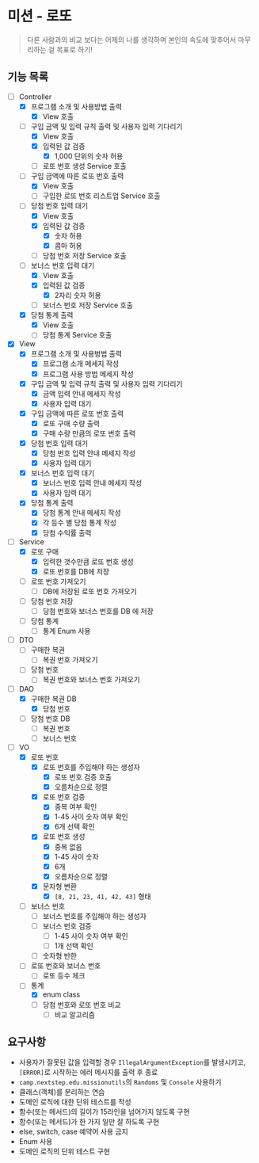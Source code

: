 # 미션 - 로또
> 다른 사람과의 비교 보다는 어제의 나를 생각하며 본인의 속도에 맞추어서 마무리하는 걸 목표로 하기!
## 기능 목록
- [ ] Controller
  - [x] 프로그램 소개 및 사용방법 출력
    - [x] View 호출
  - [ ] 구입 금액 및 입력 규칙 출력 및 사용자 입력 기다리기
    - [x] View 호출
    - [x] 입력된 값 검증
      - [x] 1,000 단위의 숫자 허용
    - [ ] 로또 번호 생성 Service 호출
  - [ ] 구입 금액에 따른 로또 번호 출력
    - [x] View 호출
    - [ ] 구입한 로또 번호 리스트업 Service 호출
  - [ ] 당첨 번호 입력 대기
    - [x] View 호출
    - [x] 입력된 값 검증
      - [x] 숫자 허용
      - [x] 콤마 허용
    - [ ] 당첨 번호 저장 Service 호출
  - [ ] 보너스 번호 입력 대기
    - [x] View 호출
    - [x] 입력된 값 검증
      - [x] 2자리 숫자 허용
    - [ ] 보너스 번호 저장 Service 호출
  - [x] 당첨 통계 출력
    - [x] View 호출
    - [ ] 당첨 통계 Service 호출
- [x] View
  - [x] 프로그램 소개 및 사용벙법 출력
    - [x] 프로그램 소개 메세지 작성
    - [x] 프로그램 사용 방법 메세지 작성
  - [x] 구입 금액 및 입력 규칙 출력 및 사용자 입력 기다리기
    - [x] 금액 입력 안내 메세지 작성
    - [x] 사용자 입력 대기
  - [x] 구입 금액에 따른 로또 번호 출력
    - [x] 로또 구매 수량 출력
    - [x] 구매 수량 만큼의 로또 번호 출력
  - [x] 당첨 번호 입력 대기
    - [x] 당첨 번호 입력 안내 메세지 작성
    - [x] 사용자 입력 대기
  - [x] 보너스 번호 입력 대기
    - [x] 보너스 번호 입력 안내 메세지 작성
    - [x] 사용자 입력 대기
  - [x] 당첨 통계 출력
    - [x] 당첨 통계 안내 메세지 작성
    - [x] 각 등수 별 당첨 통계 작성
    - [x] 당첨 수익률 출력
- [ ] Service
  - [x] 로또 구매
    - [x] 입력한 갯수만큼 로또 번호 생성
    - [x] 로또 번호를 DB에 저장
  - [ ] 로또 번호 가져오기
    - [ ] DB에 저장된 로또 번호 가져오기
  - [ ] 당첨 번호 저장
    - [ ] 당첨 번호와 보너스 번호를 DB 에 저장
  - [ ] 당첨 통계
    - [ ] 통계 Enum 사용 
- [ ] DTO
  - [ ] 구매한 복권
    - [ ] 복권 번호 가져오기
  - [ ] 당첨 번호
    - [ ] 복권 번호와 보너스 번호 가져오기
- [ ] DAO
  - [x] 구매한 복권 DB
    - [x] 당첨 번호
  - [ ] 당첨 번호 DB
    - [ ] 복권 번호
    - [ ] 보너스 번호
- [ ] VO
  - [x] 로또 번호
    - [x] 로또 번호를 주입해야 하는 생성자
      - [x] 로또 번호 검증 호출
      - [x] 오름차순으로 정렬
    - [x] 로또 번호 검증
      - [x] 중복 여부 확인
      - [x] 1-45 사이 숫자 여부 확인
      - [x] 6개 선택 확인
    - [x] 로또 번호 생성
      - [x] 중복 없음
      - [x] 1-45 사이 숫자
      - [x] 6개
      - [x] 오름차순으로 정렬
    - [x] 문자형 변환
      - [x] `[8, 21, 23, 41, 42, 43]` 형태
  - [ ] 보너스 번호
    - [ ] 보너스 번호를 주입해야 하는 생성자
    - [ ] 보너스 번호 검증
      - [ ] 1-45 사이 숫자 여부 확인
      - [ ] 1개 선택 확인
    - [ ] 숫자형 반한
  - [ ] 로또 번호와 보너스 번호
    - [ ] 로또 등수 체크
  - [ ] 통계
    - [x] enum class
    - [ ] 당첨 번호와 로또 번호 비교
      - [ ] 비교 알고리즘

## 요구사항
- 사용자가 잘못된 값을 입력할 경우 `IllegalArgumentException`를 발생시키고, `[ERROR]`로 시작하는 에러 메시지를 출력 후 종료
- `camp.nextstep.edu.missionutils`의 `Randoms` 및 `Console` 사용하기
- 클래스(객체)를 분리하는 연습
- 도메인 로직에 대한 단위 테스트를 작성
- 함수(또는 메서드)의 길이가 15라인을 넘어가지 않도록 구현
- 함수(또는 메서드)가 한 가지 일만 잘 하도록 구현
- else, switch, case 예약어 사용 금지
- Enum 사용
- 도메인 로직의 단위 테스트 구현
